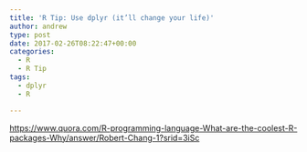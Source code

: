 ```yaml
---
title: 'R Tip: Use dplyr (it’ll change your life)'
author: andrew
type: post
date: 2017-02-26T08:22:47+00:00
categories:
  - R
  - R Tip
tags:
  - dplyr
  - R

---
```

https://www.quora.com/R-programming-language-What-are-the-coolest-R-packages-Why/answer/Robert-Chang-1?srid=3iSc
